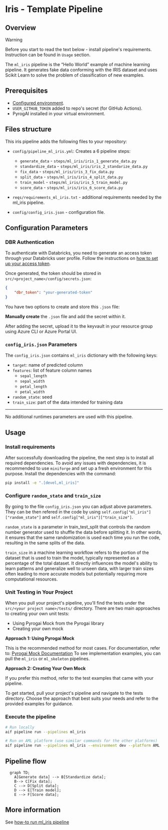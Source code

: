 # Iris - Template Pipeline

## Overview
> [!WARNING]
> Before you start to read the text below - install pipeline's requirements. Instruction can be found in `Usage` section.

The `ml_iris` pipeline is the “Hello World” example of machine learning pipeline. It generates fake data conforming with the IRIS dataset and uses Scikit Learn to solve the problem of classification of new examples.

## Prerequisites

- [Configured environment](https://developerportal.pg.com/docs/default/component/ai_factory_general/cse_new_structure/dev_environment/).
- `USER_GITHUB_TOKEN` added to repo's secret (for GitHub Actions).
- PyrogAI installed in your virtual environment.

## Files structure

This iris pipeline adds the following files to your repository:

- `config/pipeline_ml_iris.yml`: Creates a 6 pipeline steps:
  - `generate_data` - `steps/ml_iris/iris_1_generate_data.py`
  - `standardize_data` - `steps/ml_iris/iris_2_standarize_data.py`
  - `fix_data` - `steps/ml_iris/iris_3_fix_data.py`
  - `split_data` - `steps/ml_iris/iris_4_split_data.py`
  - `train_model` - `steps/ml_iris/iris_5_train_model.py`
  - `score_data` - `steps/ml_iris/iris_6_score_data.py`

- `reqs/requirements_ml_iris.txt` - additional requirements needed by the ml_iris pipeline.
- `config/config_iris.json` - configuration file.



## Configuration Parameters

### DBR Authentication

To authenticate with Databricks, you need to generate an access token through your Databricks user profile. Follow the instructions on [how to set up your access token](https://developerportal.pg.com/docs/default/component/pyrogai/dbr-specific/how-tos/generate-dbr-token/).

Once generated, the token should be stored in `src/<project_name>/config/secrets.json`:

```json
{
    "dbr_token": "your-generated-token"
}
```

You have two options to create and store this `.json` file:

**Manually create** the `.json` file and add the secret within it.

After adding the secret, upload it to the keyvault in your resource group using Azure CLI or Azure Portal UI.

### `config_iris.json` Parameters

The  `config_iris.json` contains `ml_iris` dictionary with the following keys:

- `target`: name of predicted column
- `features`: list of feature column names
  - `sepal_length`
  - `sepal_width`
  - `petal_length`
  - `petal_width`
- `random_state`: seed
- `train_size`: part of the data intended for training data

---

No additional runtimes parameters are used with this pipeline.

## Usage

### Install requirements

After successfully downloading the pipeline, the next step is to install all required dependencies. To avoid any issues with dependencies, it is recommended to use `miniforge` and set up a fresh environment for this purpose. Install the dependencies with the command:

```sh
pip install -e ".[devel,ml_iris]"
```

### Configure `random_state` and `train_size`

By going to the file `config_iris.json` you can adjust above parameters. They can be then refered in the code by using `self.config["ml_iris"]["random_state"]` and `self.config["ml_iris"]["train_size"]`.

`random_state` is a parameter in train_test_split that controls the random number generator used to shuffle the data before splitting it. In other words, it ensures that the same randomization is used each time you run the code, resulting in the same splits of the data.

`train_size` in a machine learning workflow refers to the portion of the dataset that is used to train the model, typically represented as a percentage of the total dataset. It directly influences the model's ability to learn patterns and generalize well to unseen data, with larger train sizes often leading to more accurate models but potentially requiring more computational resources.

### Unit Testing in Your Project
When you pull your project's pipeline, you'll find the tests under the `src/<your project name>/tests/` directory. There are two main approaches to creating your own unit tests:
- Using Pyrogai Mock from the Pyrogai library
- Creating your own mock

**Approach 1: Using Pyrogai Mock**

This is the recommended method for most cases.
For documentation, refer to: [Pyrogai Mock Documentation](https://developerportal.pg.com/docs/default/Component/PyrogAI/test_mock_step/)
To see implementation examples, you can pull the `ml_iris` or `ml_skeleton` pipelines.

**Approach 2: Creating Your Own Mock**

If you prefer this method, refer to the test examples that came with your pipeline.

To get started, pull your project's pipeline and navigate to the tests directory. Choose the approach that best suits your needs and refer to the provided examples for guidance.

### Execute the pipeline

```bash
# Run locally
aif pipeline run --pipelines ml_iris

# Run on AML platform (use similar commands for the other platforms)
aif pipeline run --pipelines ml_iris --environment dev --platform AML
```
## Pipeline flow

```mermaid
  graph TD;
    A[Generate data] --> B[Standardize data];
    B--> C[Fix data];
    C --> D[Split data];
    D --> E[Train model];
    E --> F[Score data];
```

## More information

See [how-to run ml_iris pipeline](https://developerportal.pg.com/docs/default/component/pyrogai/general-information/how-tos/pyrogai/template-pipelines/add-and-run-ml-iris-pipeline/)
